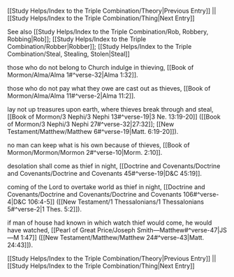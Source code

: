 [[Study Helps/Index to the Triple Combination/Theory|Previous Entry]]  ||  [[Study Helps/Index to the Triple Combination/Thing|Next Entry]]

 See also [[Study Helps/Index to the Triple Combination/Rob, Robbery, Robbing|Rob]]; [[Study Helps/Index to the Triple Combination/Robber|Robber]]; [[Study Helps/Index to the Triple Combination/Steal, Stealing, Stolen|Steal]]

 those who do not belong to Church indulge in thieving, [[Book of Mormon/Alma/Alma 1#^verse-32|Alma 1:32]].

 those who do not pay what they owe are cast out as thieves, [[Book of Mormon/Alma/Alma 11#^verse-2|Alma 11:2]].

 lay not up treasures upon earth, where thieves break through and steal, [[Book of Mormon/3 Nephi/3 Nephi 13#^verse-19|3 Ne. 13:19-20]] ([[Book of Mormon/3 Nephi/3 Nephi 27#^verse-32|27:32]]; [[New Testament/Matthew/Matthew 6#^verse-19|Matt. 6:19-20]]).

 no man can keep what is his own because of thieves, [[Book of Mormon/Mormon/Mormon 2#^verse-10|Morm. 2:10]].

 desolation shall come as thief in night, [[Doctrine and Covenants/Doctrine and Covenants/Doctrine and Covenants 45#^verse-19|D&C 45:19]].

 coming of the Lord to overtake world as thief in night, [[Doctrine and Covenants/Doctrine and Covenants/Doctrine and Covenants 106#^verse-4|D&C 106:4-5]] ([[New Testament/1 Thessalonians/1 Thessalonians 5#^verse-2|1 Thes. 5:2]]).

 if man of house had known in which watch thief would come, he would have watched, [[Pearl of Great Price/Joseph Smith—Matthew#^verse-47|JS—M 1:47]] ([[New Testament/Matthew/Matthew 24#^verse-43|Matt. 24:43]]).

[[Study Helps/Index to the Triple Combination/Theory|Previous Entry]]  ||  [[Study Helps/Index to the Triple Combination/Thing|Next Entry]]